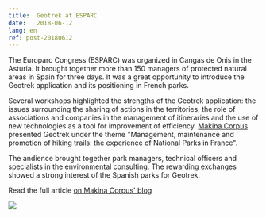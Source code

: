```yaml
---
title:  Geotrek at ESPARC
date:   2018-06-12
lang: en
ref: post-20180612
---
```


The Europarc Congress (ESPARC) was organized in Cangas de Onis in the Asturia. It brought together more than 150 managers of protected natural areas in Spain for three days. It was a great opportunity to introduce the Geotrek application and its positioning in French parks.

Several workshops highlighted the strengths of the Geotrek application: the issues surrounding the sharing of actions in the territories, the role of associations and companies in the management of itineraries and the use of new technologies as a tool for improvement of efficiency.
<a href="http://www.makina-corpus.com/" target="_blank">Makina Corpus</a> presented Geotrek under the theme "Management, maintenance and promotion of hiking trails: the experience of National Parks in France".

The andience brought together park managers, technical officers and specialists in the environmental consulting. The rewarding exchanges showed a strong interest of the Spanish parks for Geotrek.

Read the full article <a href="https://makina-corpus.com/blog/societe/compte-rendu-european-day-of-parks-2018-espagne" target="_blank">on Makina Corpus' blog</a> 

<img style="max-width: 100%;" src="{{ site.baseurl }}/assets/img/european-day-parks.png">
